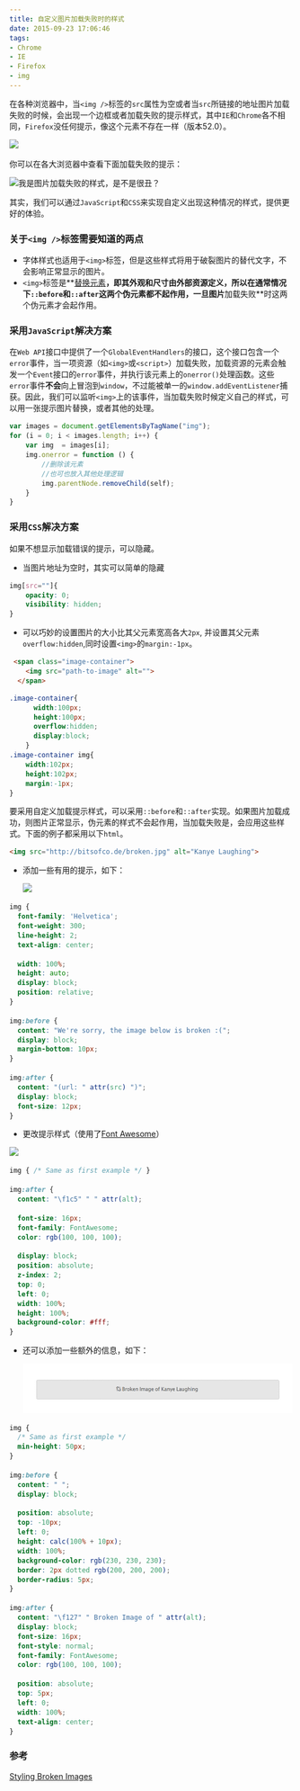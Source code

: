 ```yaml
---
title: 自定义图片加载失败时的样式
date: 2015-09-23 17:06:46
tags:
- Chrome
- IE
- Firefox
- img
---
```


在各种浏览器中，当`<img />`标签的`src`属性为空或者当`src`所链接的地址图片加载失败的时候，会出现一个边框或者加载失败的提示样式，其中`IE`和`Chrome`各不相同，`Firefox`没任何提示，像这个元素不存在一样（版本52.0）。

<!--more-->

![](https://github.com/yandan66/blogs/blob/master/source/_posts/20150923/img_banner.png)


你可以在各大浏览器中查看下面加载失败的提示： 
  

![我是图片加载失败的样式，是不是很丑？](20150923/img_01_fail.jpg)
   

其实，我们可以通过`JavaScript`和`CSS`来实现自定义出现这种情况的样式，提供更好的体验。

### 关于`<img />`标签需要知道的两点
- 字体样式也适用于`<img>`标签，但是这些样式将用于破裂图片的替代文字，不会影响正常显示的图片。
- `<img>`标签是**[替换元素](https://developer.mozilla.org/zh-CN/docs/Web/CSS/Replaced_element)**，即其外观和尺寸由外部资源定义，所以在通常情况下`::before`和`::after`这两个伪元素都不起作用，一旦图片**加载失败**时这两个伪元素才会起作用。
   
  
### 采用`JavaScript`解决方案
在`Web API`接口中提供了一个`GlobalEventHandlers`的接口，这个接口包含一个`error`事件，当一项资源（如`<img>`或`<script>`）加载失败，加载资源的元素会触发一个`Event`接口的`error`事件，并执行该元素上的`onerror()`处理函数。这些`error`事件**不会**向上冒泡到`window`，不过能被单一的`window.addEventListener`捕获。因此，我们可以监听`<img>`上的该事件，当加载失败时候定义自己的样式，可以用一张提示图片替换，或者其他的处理。

```javascript
var images = document.getElementsByTagName("img");
for (i = 0; i < images.length; i++) {
    var img  = images[i];
    img.onerror = function () {
        //删除该元素
        //也可也放入其他处理逻辑
        img.parentNode.removeChild(self);
    }
}
```

   
### 采用`CSS`解决方案
如果不想显示加载错误的提示，可以隐藏。

- 当图片地址为空时，其实可以简单的隐藏

```css
img[src=""]{
    opacity: 0;
    visibility: hidden;
}
```

- 可以巧妙的设置图片的大小比其父元素宽高各大`2px`, 并设置其父元素`overflow:hidden`,同时设置`<img>`的`margin:-1px`。

```html
 <span class="image-container">
    <img src="path-to-image" alt="">
  </span>
```

```css
.image-container{
      width:100px;
      height:100px;
      overflow:hidden;
      display:block;
    }
.image-container img{
    width:102px;
    height:102px;
    margin:-1px;
}
```
   
要采用自定义加载提示样式，可以采用`::before`和`::after`实现。如果图片加载成功，则图片正常显示，伪元素的样式不会起作用，当加载失败是，会应用这些样式。下面的例子都采用以下`html`。

```html
<img src="http://bitsofco.de/broken.jpg" alt="Kanye Laughing">  
```

- 添加一些有用的提示，如下：
   
   ![](https://raw.githubusercontent.com/yandan66/yandan66.github.io/master/2015/09/23/20150923/img_02.png)
   

```css
img {  
  font-family: 'Helvetica';
  font-weight: 300;
  line-height: 2;  
  text-align: center;

  width: 100%;
  height: auto;
  display: block;
  position: relative;
}

img:before {  
  content: "We're sorry, the image below is broken :(";
  display: block;
  margin-bottom: 10px;
}

img:after {  
  content: "(url: " attr(src) ")";
  display: block;
  font-size: 12px;
}
```
   
- 更改提示样式（使用了[Font Awesome](http://fontawesome.io/)）
   

 ![](https://raw.githubusercontent.com/yandan66/yandan66.github.io/master/2015/09/23/20150923/img_03.png)

```css
img { /* Same as first example */ }

img:after {  
  content: "\f1c5" " " attr(alt);

  font-size: 16px;
  font-family: FontAwesome;
  color: rgb(100, 100, 100);

  display: block;
  position: absolute;
  z-index: 2;
  top: 0;
  left: 0;
  width: 100%;
  height: 100%;
  background-color: #fff;
}
```
   
- 还可以添加一些额外的信息，如下：
   
   ![](20150923/img_04.png)
   
```css
img {  
  /* Same as first example */
  min-height: 50px;
}

img:before {  
  content: " ";
  display: block;

  position: absolute;
  top: -10px;
  left: 0;
  height: calc(100% + 10px);
  width: 100%;
  background-color: rgb(230, 230, 230);
  border: 2px dotted rgb(200, 200, 200);
  border-radius: 5px;
}

img:after {  
  content: "\f127" " Broken Image of " attr(alt);
  display: block;
  font-size: 16px;
  font-style: normal;
  font-family: FontAwesome;
  color: rgb(100, 100, 100);

  position: absolute;
  top: 5px;
  left: 0;
  width: 100%;
  text-align: center;
}
```
   
### 参考
[Styling Broken Images](https://bitsofco.de/styling-broken-images/?utm_source=CSS-Weekly&utm_campaign=Issue-206&utm_medium=web)
